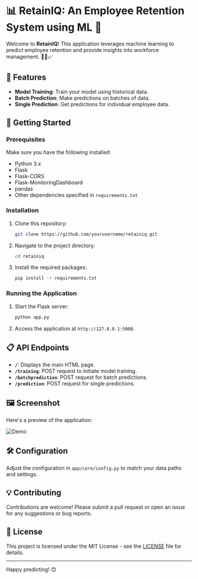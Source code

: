 # 📊 RetainIQ: An Employee Retention System using ML 🤖

Welcome to **RetainIQ**! This application leverages machine learning to predict employee retention and provide insights into workforce management. 🧑‍💼📈

## 🚀 Features

- **Model Training**: Train your model using historical data.
- **Batch Prediction**: Make predictions on batches of data.
- **Single Prediction**: Get predictions for individual employee data.

## 🌟 Getting Started

### Prerequisites

Make sure you have the following installed:

- Python 3.x
- Flask
- Flask-CORS
- Flask-MonitoringDashboard
- pandas
- Other dependencies specified in `requirements.txt`

### Installation

1. Clone this repository:

    ```bash
    git clone https://github.com/yourusername/retainiq.git
    ```

2. Navigate to the project directory:

    ```bash
    cd retainiq
    ```

3. Install the required packages:

    ```bash
    pip install -r requirements.txt
    ```

### Running the Application

1. Start the Flask server:

    ```bash
    python app.py
    ```

2. Access the application at `http://127.0.0.1:5000`.

## 📋 API Endpoints

- **`/`**: Displays the main HTML page.
- **`/training`**: POST request to initiate model training.
- **`/batchprediction`**: POST request for batch predictions.
- **`/prediction`**: POST request for single predictions.

## 🖼️ Screenshot

Here's a preview of the application:

![Demo](screenshot/demo.png)

## 🛠️ Configuration

Adjust the configuration in `app/core/config.py` to match your data paths and settings.

## 💡 Contributing

Contributions are welcome! Please submit a pull request or open an issue for any suggestions or bug reports.

## 📄 License

This project is licensed under the MIT License - see the [LICENSE](LICENSE) file for details.

---

Happy predicting! 😊
